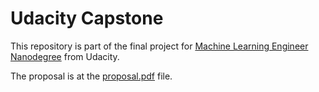 # Udacity Capstone

This repository is part of the final project for [Machine Learning Engineer Nanodegree](https://www.udacity.com/course/machine-learning-engineer-nanodegree--nd009t) from Udacity.

The proposal is at the [proposal.pdf](proposal.pdf) file.
